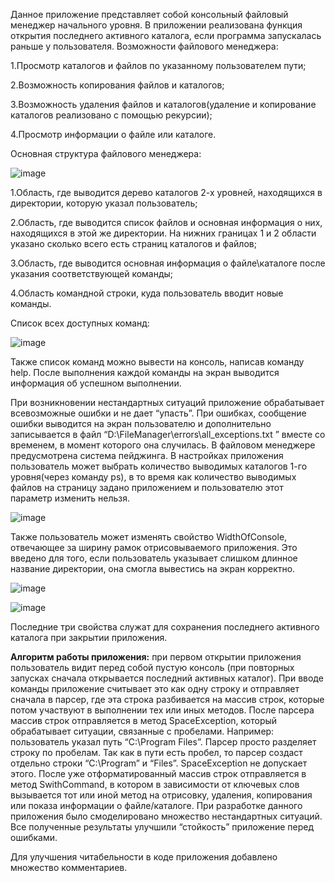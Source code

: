 ﻿Данное приложение представляет собой консольный файловый менеджер начального уровня. В приложении реализована функция открытия последнего активного каталога, если программа запускалась раньше у пользователя. Возможности файлового менеджера: 

1.Просмотр каталогов и файлов по указанному пользователем пути;

2.Возможность копирования файлов и каталогов;

3.Возможность удаления файлов и каталогов(удаление и копирование каталогов реализовано с помощью рекурсии);

4.Просмотр информации о файле или каталоге.

Основная структура файлового менеджера:

![image](https://user-images.githubusercontent.com/98385677/161363952-c59eed3e-1c84-4509-8611-3620e42d8569.png)

1.Область, где выводится дерево каталогов 2-х уровней, находящихся в директории, которую указал пользователь;

2.Область, где выводится список файлов и основная информация о них, находящихся в этой же директории. На нижних границах 1 и 2 области указано сколько всего есть страниц каталогов и файлов;

3.Область, где выводится основная информация о файле\каталоге после указания соответствующей команды;

4.Область командной строки, куда пользователь вводит новые команды.

Список всех доступных команд:

![image](https://user-images.githubusercontent.com/98385677/161363958-2bd5b852-6ed5-49e0-a3c3-fcb7f0cd2f89.png)

Также список команд можно вывести на консоль, написав команду help. После выполнения каждой команды на экран выводится информация об успешном выполнении.

При возникновении нестандартных ситуаций приложение обрабатывает всевозможные ошибки и не дает “упасть”. При ошибках, сообщение ошибки выводится на экран пользователю и дополнительно записывается в файл “D:\\FileManager\\errors\\all\_exceptions.txt ” вместе со временем, в момент которого она случилась. В файловом менеджере предусмотрена система пейджинга. В настройках приложения пользователь может выбрать количество выводимых каталогов 1-го уровня(через команду ps), в то время как количество выводимых файлов на страницу задано приложением и пользователю этот параметр изменить нельзя.

![image](https://user-images.githubusercontent.com/98385677/161363962-0121e450-6bb0-4cc2-ab8b-a244d50131c3.png)

Также пользователь может изменять свойство WidthOfConsole, отвечающее за ширину рамок отрисовываемого приложения. Это введено для того, если пользователь указывает слишком длинное название директории, она смогла вывестись на экран корректно.

![image](https://user-images.githubusercontent.com/98385677/161363974-c401abda-a134-4269-a4ee-219e034a8471.png)

![image](https://user-images.githubusercontent.com/98385677/161363980-d16cf820-8ba2-4bfd-93f6-ef55008dc5a5.png)

Последние три свойства служат для сохранения последнего активного каталога при закрытии приложения.

**Алгоритм работы приложения:** при первом открытии приложения пользователь видит перед собой пустую консоль (при повторных запусках сначала открывается последний активных каталог). При вводе команды приложение считывает это как одну строку и отправляет сначала в парсер, где эта строка разбивается на массив строк, которые потом участвуют в выполнении тех или иных методов. После парсера массив строк отправляется в метод SpaceException, который обрабатывает ситуации, связанные с пробелами. Например: пользователь указал путь “C:\Program Files”. Парсер просто разделяет строку по пробелам. Так как в пути есть пробел, то парсер создаст отдельно строки “C:\Program” и “Files”. SpaceException не допускает этого. После уже отформатированный массив строк отправляется в метод SwithCommand, в котором в зависимости от ключевых слов вызывается тот или иной метод на отрисовку, удаления, копирования или показа информации о файле/каталоге. При разработке данного приложения было смоделировано множество нестандартных ситуаций. Все полученные результаты улучшили “стойкость” приложение перед ошибками.

Для улучшения читабельности в коде приложения добавлено множество комментариев. 
